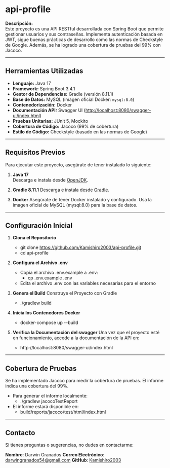 # **api-profile**

**Descripción:**  
Este proyecto es una API RESTful desarrollada con Spring Boot que permite gestionar usuarios y sus contraseñas. Implementa autenticación basada en JWT, sigue buenas prácticas de desarrollo como las normas de Checkstyle de Google. Además, se ha logrado una cobertura de pruebas del 99% con Jacoco.

---

## **Herramientas Utilizadas**

- **Lenguaje:** Java 17
- **Framework:** Spring Boot 3.4.1
- **Gestor de Dependencias:** Gradle (versión 8.11.1)
- **Base de Datos:** MySQL (imagen oficial Docker: `mysql:8.0`)
- **Contenedorización:** Docker
- **Documentación API:** Swagger UI ([http://localhost:8080/swagger-ui/index.html](http://localhost:8080/swagger-ui/index.html))
- **Pruebas Unitarias:** JUnit 5, Mockito
- **Cobertura de Código:** Jacoco (99% de cobertura)
- **Estilo de Código:** Checkstyle (basado en las normas de Google)

---

## **Requisitos Previos**

Para ejecutar este proyecto, asegúrate de tener instalado lo siguiente:

1. **Java 17**  
   Descarga e instala desde [OpenJDK](https://openjdk.org/).

2. **Gradle 8.11.1**
   Descarga e instala desde [Gradle](https://gradle.org/install/).
   
3. **Docker**
   Asegúrate de tener Docker instalado y configurado. Usa la imagen oficial de MySQL (mysql:8.0) para la base de datos.

---

## **Configuración Inicial**

1. **Clona el Repositorio**
   - git clone https://github.com/Kamishiro2003/api-profile.git
   - cd api-profile
   
2. **Configura el Archivo .env**
   - Copia el archivo .env.example a .env:
      - cp .env.example .env
   - Edita el archivo .env con las variables necesarias para el entorno
  
3. **Genera el Build**
   Construye el Proyecto con Gradle
      - ./gradlew build
  
4. **Inicia los Contenedores Docker**
   - docker-compose up --build

5. **Verifica la Documentación del swagger**
   Una vez que el proyecto esté en funcionamiento, accede a la documentación de la API en:
   - http://localhost:8080/swagger-ui/index.html

---

## **Cobertura de Pruebas**
Se ha implementado Jacoco para medir la cobertura de pruebas. El informe indica una cobertura del 99%.
  - Para generar el informe localmente:
      - ./gradlew jacocoTestReport
  - El informe estará disponible en:
      - build/reports/jacoco/test/html/index.html

---

## **Contacto**
Si tienes preguntas o sugerencias, no dudes en contactarme:

**Nombre**: Darwin Granados
**Correo Electrónico**: darwingranados54@gmail.com
**GitHub**: [Kamishiro2003](https://github.com/Kamishiro2003)
